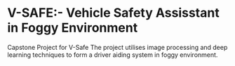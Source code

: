 # V-SAFE:- Vehicle Safety Assisstant in Foggy Environment
Capstone Project for V-Safe
The project utilises image processing and deep learning techniques to form a driver aiding system in foggy environment.
